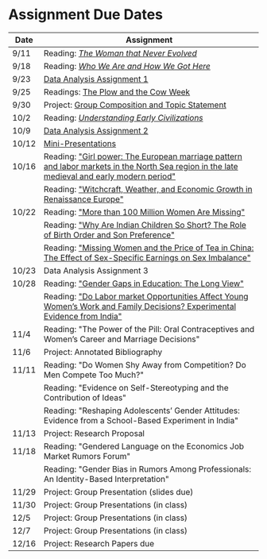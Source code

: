 # Assignment Due Dates

| Date | Assignment |
| ------- | -------------- |
| 9/11 | Reading:  [_The Woman that Never Evolved_](https://www.gradescope.com/courses/439200/assignments/2233713/) |
| 9/18 | Reading:  [_Who We Are and How We Got Here_](https://www.gradescope.com/courses/439200/assignments/2254927/) |
| 9/23 | [Data Analysis Assignment 1](data1.html) |
| 9/25 | Readings:  [The Plow and the Cow Week](https://www.gradescope.com/courses/439200/assignments/2275112/) |
| 9/30 | Project:  [Group Composition and Topic Statement](https://www.gradescope.com/courses/439200/assignments/2292078/) |
| 10/2 | Reading:  [_Understanding Early Civilizations_](https://www.gradescope.com/courses/439200/assignments/2295453/) |
| 10/9 | [Data Analysis Assignment 2](data2.html) |
| 10/12 | [Mini-Presentations](https://www.gradescope.com/courses/439200/assignments/2341459/) |
| 10/16 | Reading:  ["Girl power: The European marriage pattern and labor markets in the North Sea region in the late medieval and early modern period"](https://www.gradescope.com/courses/439200/assignments/2341367/) |
|     | Reading:   ["Witchcraft, Weather, and Economic Growth in Renaissance Europe"](https://www.gradescope.com/courses/439200/assignments/2341367/) |
| 10/22 | Reading:  ["More than 100 Million Women Are Missing"](https://www.gradescope.com/courses/439200/assignments/2362686/) |
|       | Reading:  ["Why Are Indian Children So Short? The Role of Birth Order and Son Preference"](https://www.gradescope.com/courses/439200/assignments/2362686/) |
|       | Reading:  ["Missing Women and the Price of Tea in China: The Effect of Sex-Specific Earnings on Sex Imbalance"](https://www.gradescope.com/courses/439200/assignments/2362686/) |
| 10/23 | Data Analysis Assignment 3 |
| 10/28 | Reading:  ["Gender Gaps in Education: The Long View"](https://www.gradescope.com/courses/439200/assignments/2383180/) |
|       | Reading:  ["Do Labor market Opportunities Affect Young Women’s Work and Family Decisions? Experimental Evidence from India"](https://www.gradescope.com/courses/439200/assignments/2383180/) |
| 11/4 | Reading:  "The Power of the Pill: Oral Contraceptives and Women’s Career and Marriage Decisions" |
| 11/6 | Project:  Annotated Bibliography |
| 11/11 | Reading: "Do Women Shy Away from Competition? Do Men Compete Too Much?" |
|       | Reading: "Evidence on Self-Stereotyping and the Contribution of Ideas" |
|       | Reading: "Reshaping Adolescents’ Gender Attitudes: Evidence from a School-Based Experiment in India" |
| 11/13 | Project:  Research Proposal |
| 11/18 | Reading:  "Gendered Language on the Economics Job Market Rumors Forum" |
|       | Reading:  "Gender Bias in Rumors Among Professionals: An Identity-Based Interpretation" |
| 11/29 | Project:  Group Presentation (slides due) |
| 11/30 | Project:  Group Presentations (in class) |
| 12/5 | Project:  Group Presentations (in class) |
| 12/7 | Project:  Group Presentations (in class) |
| 12/16 | Project:  Research Papers due |


